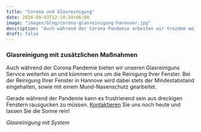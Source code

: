 ```yaml
---
title: "Corona und Glasreinigung"
date: 2020-09-03T12:14:34+06:00
image: "images/blog/corona-glasreinigung-hannover.jpg"
description: "Auch während der Corona Pandemie arbeiten wir trozdem weiter und reinigen Ihre Fenster in Hannover."
draft: false
---
```


### Glasreinigung mit zusätzlichen Maßnahmen
Auch während der Corona Pandemie bieten wir unseren Glasreiniguns Service weiterhin an und kümmern uns um die Reinigung Ihrer Fenster.
Bei der Reinigung Ihrer Fenster in Hannove wird dabei stets der Mindestabstand eingehalten, sowie mit einem Mund-Nasenschutz gearbeitet.

Gerade während der Pandemie kann es frustrierend sein aus dreckigen Fenstern rausgucken zu müssen. [Kontaktieren](#kontakt) Sie uns noch heute und lassen Sie die Sonne rein!

*Glasreinigung mit System*

